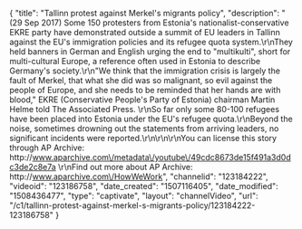 {
    "title": "Tallinn protest against Merkel's migrants policy",
    "description": "(29 Sep 2017) Some 150 protesters from Estonia's nationalist-conservative EKRE party have demonstrated outside a summit of EU leaders in Tallinn against the EU's immigration policies and its refugee quota system.\r\nThey held banners in German and English urging the end to \"multikulti\", short for multi-cultural Europe, a reference often used in Estonia to describe Germany's society.\r\n\"We think that the immigration crisis is largely the fault of Merkel, that what she did was so malignant, so evil against the people of Europe, and she needs to be reminded that her hands are with blood,\" EKRE (Conservative People's Party of Estonia) chairman Martin Helme told The Associated Press. \r\nSo far only some 80-100 refugees have been placed into Estonia under the EU's refugee quota.\r\nBeyond the noise, sometimes drowning out the statements from arriving leaders, no significant incidents were reported.\r\n\r\n\r\nYou can license this story through AP Archive: http:\/\/www.aparchive.com\/metadata\/youtube\/49cdc8673de15f491a3d0dc3de2c8e7a \r\nFind out more about AP Archive: http:\/\/www.aparchive.com\/HowWeWork",
    "channelid": "123184222",
    "videoid": "123186758",
    "date_created": "1507116405",
    "date_modified": "1508436477",
    "type": "captivate",
    "layout": "channelVideo",
    "url": "\/c1\/tallinn-protest-against-merkel-s-migrants-policy\/123184222-123186758"
}